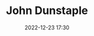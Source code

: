 ---
#zenetöri #személy
title: John Dunstaple
feed: show
date: 2022-12-23 17:30
permalink: /John Dunstaple
---